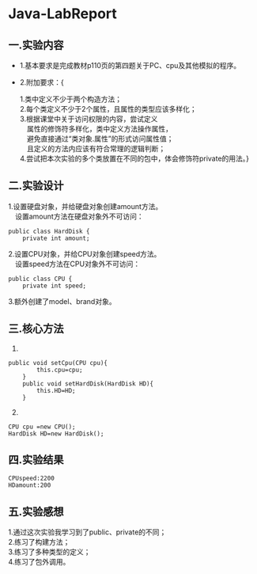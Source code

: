 # Java-LabReport
## 一.实验内容

+ 1.基本要求是完成教材p110页的第四题关于PC、cpu及其他模拟的程序。
+ 2.附加要求：{

    1.类中定义不少于两个构造方法；  
    2.每个类定义不少于2个属性，且属性的类型应该多样化；     
    3.根据课堂中关于访问权限的内容，尝试定义  
&emsp;属性的修饰符多样化，类中定义方法操作属性，   
&emsp;避免直接通过“类对象.属性”的形式访问属性值；    
&emsp;且定义的方法内应该有符合常理的逻辑判断；  
    4.尝试把本次实验的多个类放置在不同的包中，体会修饰符private的用法。}
    
## 二.实验设计

1.设置硬盘对象，并给硬盘对象创建amount方法。  
&emsp;设置amount方法在硬盘对象外不可访问：
```
public class HardDisk {
	private int amount;
```
2.设置CPU对象，并给CPU对象创建speed方法。  
&emsp;设置speed方法在CPU对象外不可访问：
```
public class CPU {
	private int speed;
```
3.额外创建了model、brand对象。

## 三.核心方法  
1.  
```
public void setCpu(CPU cpu){
		this.cpu=cpu;
	}
	public void setHardDisk(HardDisk HD){
		this.HD=HD;
	}
```
2.  
```
CPU cpu =new CPU();
HardDisk HD=new HardDisk();
```  
## 四.实验结果  
```
CPUspeed:2200
HDamount:200
```  
## 五.实验感想  
1.通过这次实验我学习到了public、private的不同；  
2.练习了构建方法；  
3.练习了多种类型的定义；  
4.练习了包外调用。
